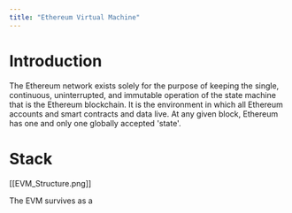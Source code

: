 ```yaml
---
title: "Ethereum Virtual Machine"
---
```


# Introduction

The Ethereum network exists solely for the purpose of keeping the single, continuous, uninterrupted, and immutable operation of the state machine that is the Ethereum blockchain. It is the environment in which all Ethereum accounts and smart contracts and data live. At any given block, Ethereum has one and only one globally accepted 'state'.

# Stack
[[EVM_Structure.png]]

The EVM survives as a 